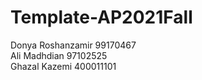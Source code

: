 # Template-AP2021Fall
Donya Roshanzamir
99170467 <br />
Ali Madhdian 97102525 <br />
Ghazal Kazemi  400011101 <br />
